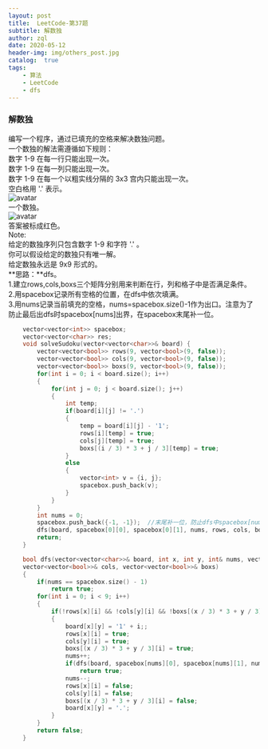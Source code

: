 ```yaml
---
layout: post
title:  LeetCode-第37题
subtitle: 解数独
author: zql
date: 2020-05-12
header-img: img/others_post.jpg
catalog:  true
tags:
    - 算法
    - LeetCode
    - dfs
---
```

### 解数独  
编写一个程序，通过已填充的空格来解决数独问题。    
一个数独的解法需遵循如下规则：  
数字 1-9 在每一行只能出现一次。  
数字 1-9 在每一列只能出现一次。  
数字 1-9 在每一个以粗实线分隔的 3x3 宫内只能出现一次。  
空白格用 '.' 表示。  
![avatar](http://upload.wikimedia.org/wikipedia/commons/thumb/f/ff/Sudoku-by-L2G-20050714.svg/250px-Sudoku-by-L2G-20050714.svg.png)  
一个数独。  
![avatar](http://upload.wikimedia.org/wikipedia/commons/thumb/3/31/Sudoku-by-L2G-20050714_solution.svg/250px-Sudoku-by-L2G-20050714_solution.svg.png)  
答案被标成红色。  
Note:  
给定的数独序列只包含数字 1-9 和字符 '.' 。  
你可以假设给定的数独只有唯一解。  
给定数独永远是 9x9 形式的。  
**思路：**dfs。  
1.建立rows,cols,boxs三个矩阵分别用来判断在行，列和格子中是否满足条件。  
2.用spacebox记录所有空格的位置，在dfs中依次填满。  
3.用nums记录当前填充的空格，nums=spacebox.size()-1作为出口。注意为了防止最后出dfs时spacebox[nums]出界，在spacebox末尾补一位。  
```c++
    vector<vector<int>> spacebox;
    vector<vector<char>> res;
    void solveSudoku(vector<vector<char>>& board) {
        vector<vector<bool>> rows(9, vector<bool>(9, false));
        vector<vector<bool>> cols(9, vector<bool>(9, false));
        vector<vector<bool>> boxs(9, vector<bool>(9, false));
        for(int i = 0; i < board.size(); i++)
        {
            for(int j = 0; j < board.size(); j++)
            {
                int temp;
                if(board[i][j] != '.')
                {
                    temp = board[i][j] - '1';
                    rows[i][temp] = true;
                    cols[j][temp] = true;
                    boxs[(i / 3) * 3 + j / 3][temp] = true;
                }
                else
                {
                    vector<int> v = {i, j};
                    spacebox.push_back(v);
                }
            }
        }
        int nums = 0;
        spacebox.push_back({-1, -1});  //末尾补一位，防止dfs中spacebox[nums]出界
        dfs(board, spacebox[0][0], spacebox[0][1], nums, rows, cols, boxs);
        return;
    }

    bool dfs(vector<vector<char>>& board, int x, int y, int& nums, vector<vector<bool>>& rows,
    vector<vector<bool>>& cols, vector<vector<bool>>& boxs)
    {
        if(nums == spacebox.size() - 1) 
            return true;
        for(int i = 0; i < 9; i++)
        {
            if(!rows[x][i] && !cols[y][i] && !boxs[(x / 3) * 3 + y / 3][i])
            {
                board[x][y] = '1' + i;;
                rows[x][i] = true;
                cols[y][i] = true;
                boxs[(x / 3) * 3 + y / 3][i] = true;
                nums++;
                if(dfs(board, spacebox[nums][0], spacebox[nums][1], nums, rows, cols, boxs))
                    return true;
                nums--;
                rows[x][i] = false;
                cols[y][i] = false;
                boxs[(x / 3) * 3 + y / 3][i] = false;
                board[x][y] = '.';
            }
        }
        return false;
    }
```
